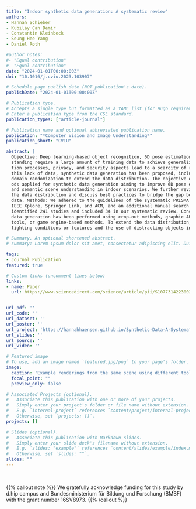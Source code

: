 ```yaml
---
title: "Indoor synthetic data generation: A systematic review"
authors:
- Hannah Schieber
- Kubilay Can Demir
- Constantin Kleinbeck
- Seung Hee Yang
- Daniel Roth

#author_notes:
#- "Equal contribution"
#- "Equal contribution"
date: "2024-01-01T00:00:00Z"
doi: "10.1016/j.cviu.2023.103907"

# Schedule page publish date (NOT publication's date).
publishDate: "2024-01-01T00:00:00Z"

# Publication type.
# Accepts a single type but formatted as a YAML list (for Hugo requirements).
# Enter a publication type from the CSL standard.
publication_types: ["article-journal"]

# Publication name and optional abbreviated publication name.
publication: "*Computer Vision and Image Understanding*"
publication_short: "CVIU"

abstract: |
  Objective: Deep learning-based object recognition, 6D pose estimation, and semantic scene under-
  standing require a large amount of training data to achieve generalization. Time-consuming annota-
  tion processes, privacy, and security aspects lead to a scarcity of real-world datasets. To overcome
  this lack of data, synthetic data generation has been proposed, including multiple facets in the area of
  domain randomization to extend the data distribution. The objective of this review is to identify meth-
  ods applied for synthetic data generation aiming to improve 6D pose estimation, object recognition,
  and semantic scene understanding in indoor scenarios. We further review methods used to extend
  the data distribution and discuss best practices to bridge the gap between synthetic and real-world
  data. Methods: We adhered to the guidelines of the systematic PRISMA technique. Three databases,
  IEEE Xplore, Springer Link, and ACM, and an additional manual search were conducted. In total, we
  identified 241 studies and included 34 in our systematic review. Conclusion: In summary, synthetic
  data generation has been performed using crop-out methods, graphic APIs, 3D modeling or authoring
  tools, or game engine-based methods. To extend the data distribution, varying scene parameters, i.e.,
  lighting conditions or textures and the use of distracting objects in the scene are promising

# Summary. An optional shortened abstract.
# summary: Lorem ipsum dolor sit amet, consectetur adipiscing elit. Duis posuere tellus ac convallis placerat. Proin tincidunt magna sed ex sollicitudin condimentum.

tags:
- Journal Publication
featured: true

# Custom links (uncomment lines below)
links:
- name: Paper
  url: https://www.sciencedirect.com/science/article/pii/S1077314223002874?via%3Dihub


url_pdf: ''
url_code: ''
url_dataset: ''
url_poster: ''
url_project: 'https://hannahhaensen.github.io/Synthetic-Data-A-Systematic-Review/'
url_slides: ''
url_source: ''
url_video: ''

# Featured image
# To use, add an image named `featured.jpg/png` to your page's folder. 
image:
  caption: 'Example renderings from the same scene using different tools.'
  focal_point: ""
  preview_only: false

# Associated Projects (optional).
#   Associate this publication with one or more of your projects.
#   Simply enter your project's folder or file name without extension.
#   E.g. `internal-project` references `content/project/internal-project/index.md`.
#   Otherwise, set `projects: []`.
projects: []

# Slides (optional).
#   Associate this publication with Markdown slides.
#   Simply enter your slide deck's filename without extension.
#   E.g. `slides: "example"` references `content/slides/example/index.md`.
#   Otherwise, set `slides: ""`.
slides: ""
---
```




<br>

{{% callout note %}}
We gratefully acknowledge funding for this study by d.hip campus and Bundesministerium für Bildung und Forschung (BMBF) with the grant number 16SV8973.
{{% /callout %}}


